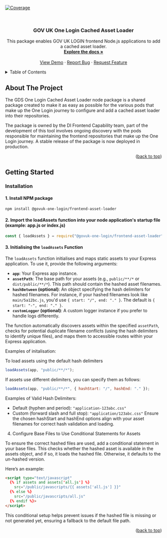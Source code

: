 <!-- Improved compatibility of back to top link: See: https://github.com/othneildrew/Best-README-Template/pull/73 -->

[![Coverage](https://sonarcloud.io/api/project_badges/measure?project=govuk-one-login_frontend-asset-loader&metric=coverage)](https://sonarcloud.io/summary/overall?id=govuk-one-login_frontend-asset-loader)

<a name="readme-top"></a>

<!-- PROJECT LOGO -->
<br />
<div align="center">
  
<h3 align="center">GOV UK One Login Cached Asset Loader</h3>
  <p align="center">
    This package enables GOV UK LOGIN frontend Node.js applications to add a cached asset loader.
    <br />
    <a href=""><strong>Explore the docs »</strong></a>
    <br />
    <br />
    <a href="https://github.com/govuk-one-login/di-fec-ga4-demo">View Demo</a>
    ·
    <a href="https://github.com/govuk-one-login/di-fec-ga4-demo/issues">Report Bug</a>
    ·
    <a href="https://github.com/govuk-one-login/di-fec-ga4-demo/issues">Request Feature</a>
  </p>
</div>

<!-- TABLE OF CONTENTS -->
<details>
  <summary>Table of Contents</summary>
  <ol>
    <li>
      <a href="#about-the-project">About The Project</a>
    </li>
    <li>
      <a href="#getting-started">Getting Started</a>
      <ul>
        <li><a href="#installation">Installation</a></li>
      </ul>
    </li>
  </ol>
</details>

<!-- ABOUT THE PROJECT -->

## About The Project

The GDS One Login Cached Asset Loader node package is a shared package created to make it as easy as possible for the various pods that make up the One Login journey to configure and add a cached asset loader into their repositories.

The package is owned by the DI Frontend Capability team, part of the development of this tool involves ongoing discovery with the pods responsible for maintaining the frontend repositories that make up the One Login journey. A stable release of the package is now deployed in production.

<p align="right">(<a href="#readme-top">back to top</a>)</p>

<!-- GETTING STARTED -->

## Getting Started

### Installation

#### 1. Install NPM package
   ```sh
   npm install @govuk-one-login/frontend-asset-loader
   ```
#### 2. Import the loadAssets function into your node application's startup file (example: app.js or index.js)

   ```js
   const { loadAssets } = require("@govuk-one-login/frontend-asset-loader");
   ```
#### 3. Initialising the `loadAssets` Function

The `loadAssets` function initialises and maps static assets to your Express application. To use it, provide the following arguments:

- **`app`**: Your Express app instance.
- **`assetPath`**: The base path for your assets (e.g., `public/**/*` or `dist/public/**/*`). This path should contain the hashed asset filenames.
- **`hashBetween` (optional)**: An object specifying the hash delimiters for hashed filenames. For instance, if your hashed filenames look like `main/5a12bc.js`, you'd use `{ start: "/", end: "." }`. The default is `{ start: "-", end: "." }`.
- **`customLogger` (optional)**: A custom logger instance if you prefer to handle logs differently.

The function automatically discovers assets within the specified `assetPath`, checks for potential duplicate filename conflicts (using the hash delimiters to identify unique files), and maps them to accessible routes within your Express application. 

Examples of initalisation:

To load assets using the default hash delimiters
```js
loadAssets(app, "public/**/*");
```

If assets use different delimiters, you can specify them as follows:
```js
loadAssets(app, "public/**/*", { hashStart: "/", hashEnd: "." });
```

Examples of Valid Hash Delimiters:
- Default (hyphen and period): `"application-123abc.css"`
- Custom (forward slash and full stop): `"application/123abc.css"`
Ensure the chosen hashStart and hashEnd options align with your asset filenames for correct hash validation and loading.

4. Configure Base Files to Use Conditional Statements for Assets

To ensure the correct hashed files are used, add a conditional statement in your base files. This checks whether the hashed asset is available in the assets object, and if so, it loads the hashed file. Otherwise, it defaults to the un-hashed version.

Here’s an example:

```html
<script type="text/javascript" 
  {% if assets and assets['all.js'] %} 
    src="/public/javascripts/{{ assets['all.js'] }}" 
  {% else %} 
    src="/public/javascripts/all.js" 
  {% endif %}>
</script>
```
This conditional setup helps prevent issues if the hashed file is missing or not generated yet, ensuring a fallback to the default file path.

<p align="right">(<a href="#readme-top">back to top</a>)</p>

